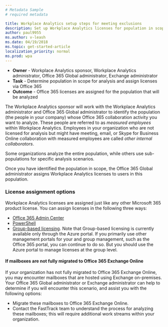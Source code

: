 ```yaml
---
# Metadata Sample
# required metadata

title: Workplace Analytics setup steps for meeting exclusions
description: Set up Workplace Analytics licenses for population in scope for Analysis
author: paul9955
ms.author: v-leash
ms.date: 04/19/2018
ms.topic: get-started-article
localization_priority: normal 
ms.prod: wpa
---
```


* **Owner** - Workplace Analytics sponsor, Workplace Analytics administrator, Office 365 Global administrator, Exchange administrator
* **Task** - Determine population in scope for analysis and assign licenses via Office 365
* **Outcome** - Office 365 licenses are assigned for the population that will be analyzed

The Workplace Analytics sponsor will work with the Workplace Analytics administrator and Office 365 Global administrator to identify the population (the people in your company) whose Office 365 collaboration activity you want to analyze. These people are referred to as _measured employees_ within Workplace Analytics. Employees in your organization who are not licensed for analysis but might have meeting, email, or Skype for Business Online collaboration with measured employees are called _other internal collaborators_.

Some organizations analyze the entire population, while others use sub-populations for specific analysis scenarios. 

Once you have identified the population in scope, the Office 365 Global administrator assigns Workplace Analytics licenses to users in this population.  

### License assignment options

Workplace Analytics licenses are assigned just like any other Microsoft 365 product license. You can assign licenses in the following three ways:​

 * [Office 365 Admin Center​](https://support.office.com/en-us/article/assign-licenses-to-users-in-office-365-for-business-997596b5-4173-4627-b915-36abac6786dc?ui=en-US&rs=en-US&ad=US)
 * [PowerShell](https://docs.microsoft.com/en-us/office365/enterprise/powershell/assign-licenses-to-user-accounts-with-office-365-powershell)
 * [Group-based licensing](https://docs.microsoft.com/en-us/azure/active-directory/users-groups-roles/licensing-groups-assign). Note that Group-based licensing is currently available only through the Azure portal. If you primarily use other management portals for your and group management, such as the Office 365 portal, you can continue to do so. But you should use the Azure portal to manage licenses at the group level. 

#### If mailboxes are not fully migrated to Office 365 Exchange Online

If your organization has not fully migrated to Office 365 Exchange Online, you may encounter mailboxes that are hosted using Exchange on-premises. Your Office 365 Global administrator or Exchange administrator can help to determine if you will encounter this scenario, and assist you with the following options:

* Migrate these mailboxes to Office 365 Exchange Online.
* Contact the FastTrack team to understand the process for analyzing these mailboxes; this will require additional work streams within your organization.